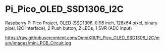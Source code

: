 # Pi_Pico_OLED_SSD1306_I2C
Raspberry Pi Pico Project, OLED (SSD1306, 0.96 inch, 128x64 pixel, binary pixel, I2C interface), 2 Push button, 2 LEDs, 1 SVR (ADC input) 

https://raw.githubusercontent.com/OmniXRI/Pi_Pico_OLED_SSD1306_I2C/main/images/mini_PCB_Circuit.jpg
